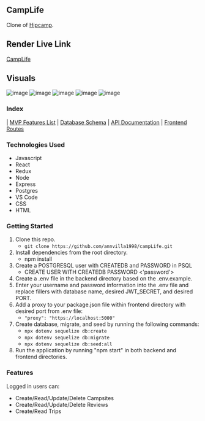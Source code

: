 ## CampLife
Clone of [Hipcamp](https://www.hipcamp.com/en-US).

## Render Live Link
[CampLife](https://camp-life.onrender.com)

## Visuals

![image](https://user-images.githubusercontent.com/88516795/169902042-98a7079a-fba9-4297-889e-3a5f4321769f.png)
![image](https://user-images.githubusercontent.com/88516795/169902102-2ce95f86-5c58-417d-8646-d079b16a0c61.png)
![image](https://user-images.githubusercontent.com/88516795/169902151-bbe1a672-5813-40d0-b3ae-15b53ffeb8ed.png)
![image](https://user-images.githubusercontent.com/88516795/169902206-9c0718fb-2e64-4af1-8acb-6c88d801e2a4.png)
![image](https://user-images.githubusercontent.com/88516795/169902288-534febb1-dd6f-4ca0-bcb8-00c6bc934201.png)



### Index
| [MVP Features List](https://github.com/annvilla1998/campLife/wiki/MVP-List) | [Database Schema](https://github.com/annvilla1998/campLife/wiki/DataBase-Schema) | [API Documentation](https://github.com/annvilla1998/campLife/wiki/Backend-API-Routes) | [Frontend Routes](https://github.com/annvilla1998/campLife/wiki/Frontend-Routes)

### Technologies Used
- Javascript
- React
- Redux
- Node
- Express
- Postgres
- VS Code
- CSS
- HTML

### Getting Started
1. Clone this repo. 
    - `git clone https://github.com/annvilla1998/campLife.git`
2. Install dependencies from the root directory.
    - npm install
3. Create a POSTGRESQL user with CREATEDB and PASSWORD in PSQL
    - CREATE USER <name> WITH CREATEDB PASSWORD <'password'>
4. Create a .env file in the backend directory based on the .env.example.
5. Enter your username and password information into the .env file and replace fillers with database name, desired JWT_SECRET, and desired PORT.
6. Add a proxy to your package.json file within frontend directory with desired port from .env file:
    - `"proxy": "https://localhost:5000"`
7. Create database, migrate, and seed by running the following commands:
    - `npx dotenv sequelize db:create`
    - `npx dotenv sequelize db:migrate`
    - `npx dotenv sequelize db:seed:all`
8. Run the application by running "npm start" in both backend and frontend directories.
  
  
### Features
  Logged in users can:
   - Create/Read/Update/Delete Campsites
   - Create/Read/Update/Delete Reviews
   - Create/Read Trips
   
